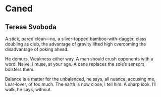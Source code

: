 # Caned
## Terese Svoboda
A stick, pared clean—no, a silver-topped
bamboo-with-dagger, class doubling as club,
the advantage of gravity lifted high
overcoming the disadvantage of poking ahead.

He demurs. Weakness either way.
A man should crush opponents with a word.
Naive, I muse, at your age. A cane
replaces the sole’s sensors, bolsters them.

Balance is a matter for the unbalanced,
he says, all nuance, accusing me, Lear-lover,
of too much. The earth is now close, I tell him.
A sharp look. I’ll walk, he says, without.